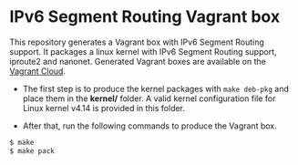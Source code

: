 # IPv6 Segment Routing Vagrant box

This repository generates a Vagrant box with IPv6 Segment Routing support.
It packages a linux kernel with IPv6 Segment Routing support, iproute2 and nanonet.
Generated Vagrant boxes are available on the [Vagrant Cloud](https://app.vagrantup.com/segment-routing).

- The first step is to produce the kernel packages with `make deb-pkg` and place them in the **kernel/** folder. A valid kernel configuration file for Linux kernel v4.14 is provided in this folder.

- After that, run the following commands to produce the Vagrant box.
```bash
$ make
$ make pack
```

